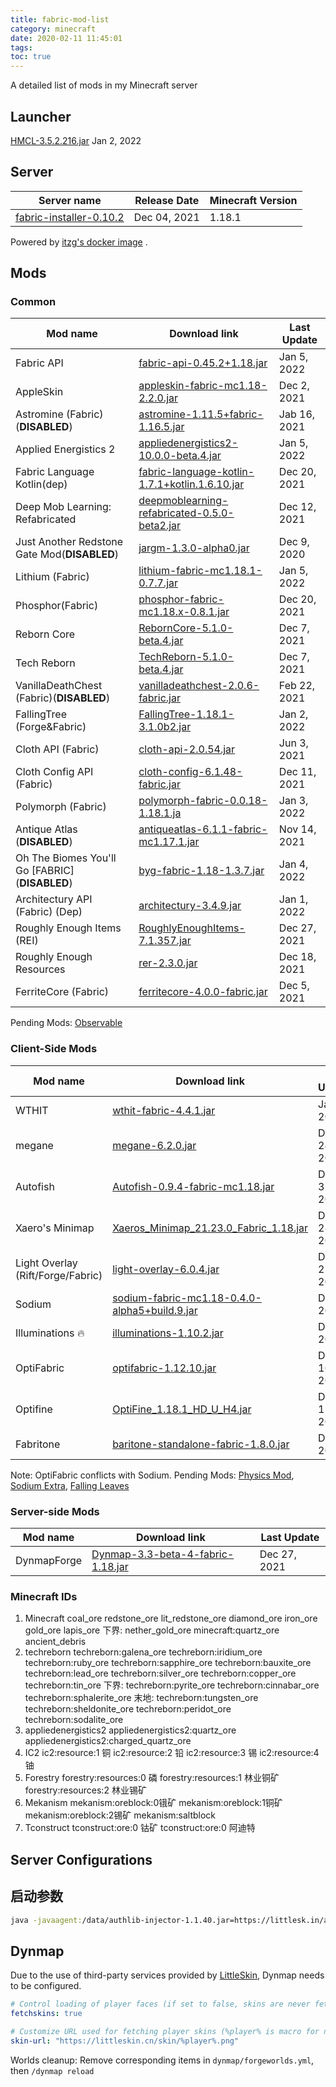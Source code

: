 ```yaml
---
title: fabric-mod-list
category: minecraft
date: 2020-02-11 11:45:01
tags:
toc: true
---
```


A detailed list of mods in my Minecraft server

<!-- more -->

## Launcher

[HMCL-3.5.2.216.jar](https://ci.huangyuhui.net/job/HMCL/) Jan 2, 2022

## Server

| Server name | Release Date | Minecraft Version |
| ----------- | ------------ | ----------------- |
| [fabric-installer-0.10.2](https://maven.fabricmc.net/net/fabricmc/fabric-installer/0.10.2/fabric-installer-0.10.2.jar) | Dec 04, 2021 | 1.18.1 |

Powered by [itzg's docker image](https://github.com/itzg/docker-minecraft-server#server-name) .

## Mods

### Common

| Mod name | Download link | Last Update |
| -------- | ------------- | ---------- |
| Fabric API | [fabric-api-0.45.2+1.18.jar](https://www.curseforge.com/minecraft/mc-mods/fabric-api/files/all) | Jan 5, 2022 |
| AppleSkin | [appleskin-fabric-mc1.18-2.2.0.jar](https://www.curseforge.com/minecraft/mc-mods/appleskin/files/all) | Dec 2, 2021 |
| Astromine (Fabric)(**DISABLED**) | [astromine-1.11.5+fabric-1.16.5.jar](https://www.curseforge.com/minecraft/mc-mods/astromine-fabric/files/all) | Jab 16, 2021 |
| Applied Energistics 2 | [appliedenergistics2-10.0.0-beta.4.jar](https://www.curseforge.com/minecraft/mc-mods/applied-energistics-2/files/all) | Jan 5, 2022 |
| Fabric Language Kotlin(dep) | [fabric-language-kotlin-1.7.1+kotlin.1.6.10.jar](https://www.curseforge.com/minecraft/mc-mods/fabric-language-kotlin/files/all) | Dec 20, 2021 |
| Deep Mob Learning: Refabricated | [deepmoblearning-refabricated-0.5.0-beta2.jar](https://www.curseforge.com/minecraft/mc-mods/deep-mob-learning-refabricated/files/all) | Dec 12, 2021 |
| Just Another Redstone Gate Mod(**DISABLED**) | [jargm-1.3.0-alpha0.jar](https://www.curseforge.com/minecraft/mc-mods/just-another-redstone-gate-mod/files/all) | Dec 9, 2020 |
| Lithium (Fabric) | [lithium-fabric-mc1.18.1-0.7.7.jar](https://www.curseforge.com/minecraft/mc-mods/lithium/files/all) | Jan 5, 2022 |
| Phosphor(Fabric) | [phosphor-fabric-mc1.18.x-0.8.1.jar](https://www.curseforge.com/minecraft/mc-mods/phosphor/files/all) | Dec 20, 2021 |
| Reborn Core | [RebornCore-5.1.0-beta.4.jar](https://www.curseforge.com/minecraft/mc-mods/reborncore/files/all) | Dec 7, 2021 |
| Tech Reborn | [TechReborn-5.1.0-beta.4.jar](https://www.curseforge.com/minecraft/mc-mods/techreborn/files/all) | Dec 7, 2021 |
| VanillaDeathChest (Fabric)(**DISABLED**) | [vanilladeathchest-2.0.6-fabric.jar](https://www.curseforge.com/minecraft/mc-mods/vanilladeathchest-fabric/files/all) | Feb 22, 2021 |
| FallingTree (Forge&Fabric) | [FallingTree-1.18.1-3.1.0b2.jar](https://www.curseforge.com/minecraft/mc-mods/falling-tree/files/all) | Jan 2, 2022 |
| Cloth API (Fabric) | [cloth-api-2.0.54.jar](https://www.curseforge.com/minecraft/mc-mods/cloth-api/files/all) | Jun 3, 2021 |
| Cloth Config API (Fabric) | [cloth-config-6.1.48-fabric.jar](https://www.curseforge.com/minecraft/mc-mods/cloth-config/files/all) | Dec 11, 2021 |
| Polymorph (Fabric) | [polymorph-fabric-0.0.18-1.18.1.ja](https://www.curseforge.com/minecraft/mc-mods/polymorph-fabric/files/all) | Jan 3, 2022 |
| Antique Atlas (**DISABLED**) | [antiqueatlas-6.1.1-fabric-mc1.17.1.jar](https://www.curseforge.com/minecraft/mc-mods/antique-atlas/files/all) | Nov 14, 2021 |
| Oh The Biomes You'll Go \[FABRIC\] (**DISABLED**) | [byg-fabric-1.18-1.3.7.jar](https://www.curseforge.com/minecraft/mc-mods/oh-the-biomes-youll-go-fabric/files/all) | Jan 4, 2022 |
| Architectury API (Fabric) (Dep) | [architectury-3.4.9.jar](https://www.curseforge.com/minecraft/mc-mods/architectury-fabric/files/all) | Jan 1, 2022 |
| Roughly Enough Items (REI) | [RoughlyEnoughItems-7.1.357.jar](https://www.curseforge.com/minecraft/mc-mods/roughly-enough-items/files/all) | Dec 27, 2021 |
| Roughly Enough Resources | [rer-2.3.0.jar](https://www.curseforge.com/minecraft/mc-mods/roughly-enough-resources/files/all) | Dec 18, 2021 |
| FerriteCore (Fabric) | [ferritecore-4.0.0-fabric.jar](https://www.curseforge.com/minecraft/mc-mods/ferritecore-fabric/files/all) | Dec 5, 2021 |

Pending Mods: [Observable](https://www.curseforge.com/minecraft/mc-mods/observable)

### Client-Side Mods

| Mod name | Download link | Last Update |
| -------- | ------------- | ---------- |
| WTHIT | [wthit-fabric-4.4.1.jar](https://www.curseforge.com/minecraft/mc-mods/wthit/files/all) | Jan 5, 2022 |
| megane | [megane-6.2.0.jar](https://www.curseforge.com/minecraft/mc-mods/megane/files/all) | Dec 24, 2021 |
| Autofish | [Autofish-0.9.4-fabric-mc1.18.jar](https://www.curseforge.com/minecraft/mc-mods/autofish/files/all) | Dec 31, 2021 |
| Xaero's Minimap | [Xaeros_Minimap_21.23.0_Fabric_1.18.jar](https://chocolateminecraft.com/minimapdownload.php) | Dec 28, 2021 |
| Light Overlay (Rift/Forge/Fabric) | [light-overlay-6.0.4.jar](https://www.curseforge.com/minecraft/mc-mods/light-overlay/files/all) | Dec 27, 2021 |
| Sodium | [sodium-fabric-mc1.18-0.4.0-alpha5+build.9.jar](https://www.curseforge.com/minecraft/mc-mods/sodium/files/all) | Dec 1, 2021 |
| Illuminations 🔥 | [illuminations-1.10.2.jar](https://www.curseforge.com/minecraft/mc-mods/illuminations/files/all) | Dec 1, 2021 |
| OptiFabric | [optifabric-1.12.10.jar](https://www.curseforge.com/minecraft/mc-mods/optifabric/files/all) | Dec 16, 2021 |
| Optifine | [OptiFine_1.18.1_HD_U_H4.jar](https://optifine.net/downloads) | Dec 12, 2021 |
| Fabritone | [baritone-standalone-fabric-1.8.0.jar](https://github.com/cabaletta/baritone/actions?query=branch%3A1.18) | Dec 3, 2021 |

Note: OptiFabric conflicts with Sodium.
Pending Mods: [Physics Mod](https://www.curseforge.com/minecraft/mc-mods/physics-mod), [Sodium Extra](https://www.curseforge.com/minecraft/mc-mods/sodium-extra), [Falling Leaves](https://modrinth.com/mod/fallingleaves)

### Server-side Mods

| Mod name | Download link | Last Update |
| -------- | ------------- | ---------- |
| DynmapForge | [Dynmap-3.3-beta-4-fabric-1.18.jar](https://www.curseforge.com/minecraft/mc-mods/dynmapforge/files/all) | Dec 27, 2021 |

### Minecraft IDs

1. Minecraft
   coal_ore
   redstone_ore lit_redstone_ore
   diamond_ore iron_ore gold_ore lapis_ore
   下界:
   nether_gold_ore minecraft:quartz_ore ancient_debris
2. techreborn
   techreborn:galena_ore techreborn:iridium_ore techreborn:ruby_ore techreborn:sapphire_ore techreborn:bauxite_ore techreborn:lead_ore techreborn:silver_ore techreborn:copper_ore techreborn:tin_ore
   下界: techreborn:pyrite_ore techreborn:cinnabar_ore techreborn:sphalerite_ore
   末地: techreborn:tungsten_ore techreborn:sheldonite_ore techreborn:peridot_ore techreborn:sodalite_ore
3. appliedenergistics2
   appliedenergistics2:quartz_ore appliedenergistics2:charged_quartz_ore
4. IC2
   ic2:resource:1 铜
   ic2:resource:2 铅
   ic2:resource:3 锡
   ic2:resource:4 铀
5. Forestry
   forestry:resources:0 磷
   forestry:resources:1 林业铜矿
   forestry:resources:2 林业锡矿
6. Mekanism
   mekanism:oreblock:0锇矿
   mekanism:oreblock:1铜矿
   mekanism:oreblock:2锡矿
   mekanism:saltblock
7. Tconstruct
   tconstruct:ore:0 钴矿
   tconstruct:ore:0 阿迪特

## Server Configurations

## 启动参数

```bash
java -javaagent:/data/authlib-injector-1.1.40.jar=https://littlesk.in/api/yggdrasil -XX:+UnlockExperimentalVMOptions -XX:+UseG1GC -XX:G1NewSizePercent=20 -XX:G1ReservePercent=20 -XX:MaxGCPauseMillis=50 -XX:G1HeapRegionSize=16M -XX:-UseAdaptiveSizePolicy -XX:-OmitStackTraceInFastThrow -Xmn128m -Xmx2048m -jar Mohist-3e598b2-server.jar nogui
```

## Dynmap

Due to the use of third-party services provided by [LittleSkin](https://littleskin.cn/), Dynmap needs to be configured.

```yml fabric-data/dynmap/configuration.txt
# Control loading of player faces (if set to false, skins are never fetched)
fetchskins: true

# Customize URL used for fetching player skins (%player% is macro for name)
skin-url: "https://littleskin.cn/skin/%player%.png"
```

Worlds cleanup: Remove corresponding items in `dynmap/forgeworlds.yml`, then `/dynmap reload`
